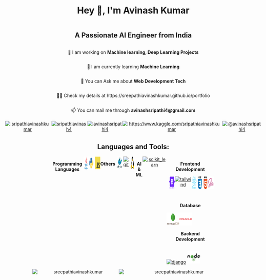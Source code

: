 <div align="center" style="display:flex;flex-direction:column;align-items:center">

<h1 >Hey 👋, I'm Avinash Kumar</h1>
<h2 > A Passionate AI Engineer from India</h2>
<p>🔭 I am working on <b>Machine learning, Deep Learning Projects</b></p>
<p >🌱 I am currently learning <b>Machine Learning </b></p>
<p>💬 You can Ask me about <b>Web Development Tech</b></p>
<p>👨‍💻 Check my details at <a> https://sreepathiavinashkumar.github.io/portfolio</a></p>
<p>📫 You can mail me through <b>avinashsripathi4@gmail.com</b></p>

<div align="center" style="display:flex;margin:5px;justify-content:center">
<a href="https://linkedin.com/in/sripathiavinashkumar" target="blank"><img src="https://raw.githubusercontent.com/rahuldkjain/github-profile-readme-generator/master/src/images/icons/Social/linked-in-alt.svg" alt="sripathiavinashkumar" height="25" width="30"/></a>
&nbsp; &nbsp;
<a href="https://www.hackerrank.com/sripathiavinash4" target="blank"><img  src="https://raw.githubusercontent.com/rahuldkjain/github-profile-readme-generator/master/src/images/icons/Social/hackerrank.svg" alt="sripathiavinash4" height="30" width="30" /></a>
&nbsp; &nbsp;
<a href="https://www.leetcode.com/avinashsripathi4" target="blank"><img src="https://raw.githubusercontent.com/rahuldkjain/github-profile-readme-generator/master/src/images/icons/Social/leet-code.svg" alt="avinashsripathi4" height="25" width="30" /></a>
<a href="https://kaggle.com/https://www.kaggle.com/sripathiavinashkumar" target="blank"><img src="https://raw.githubusercontent.com/rahuldkjain/github-profile-readme-generator/master/src/images/icons/Social/kaggle.svg" alt="https://www.kaggle.com/sripathiavinashkumar" height="30" width="40" /></a>
&nbsp;
<a href="https://medium.com/@avinashsripathi4" target="blank"><img src="https://raw.githubusercontent.com/rahuldkjain/github-profile-readme-generator/master/src/images/icons/Social/medium.svg" alt="@avinashsripathi4" height="30" width="40" /></a>

</div>


<h2 align="center">Languages and Tools:</h2>

<div style="display:flex;flex-direction:row;">

<div style="display:flex;">
  
**Programming Languages**

<div style="display:flex;">
 &nbsp; &nbsp; 
 <a href="https://www.java.com" target="_blank" rel="noreferrer"> <img src="https://raw.githubusercontent.com/devicons/devicon/master/icons/java/java-original.svg" alt="java" width="40" height="40"/> </a>
<a href="https://www.python.org" target="_blank" rel="noreferrer"> <img src="https://raw.githubusercontent.com/devicons/devicon/master/icons/python/python-original.svg" alt="python" width="40" height="40"/> </a>
&nbsp;
<a href="https://developer.mozilla.org/en-US/docs/Web/JavaScript" target="_blank" rel="noreferrer"> <img src="https://raw.githubusercontent.com/devicons/devicon/master/icons/javascript/javascript-original.svg" alt="javascript" width="40" height="40"/></a>
</div> <br>

**Others** 

<div style="display:flex">
&nbsp; &nbsp; &nbsp;
<a href="https://www.docker.com/" target="_blank" rel="noreferrer"> <img src="https://raw.githubusercontent.com/devicons/devicon/master/icons/docker/docker-original-wordmark.svg" alt="docker" width="40" height="40"/> </a>
&nbsp; &nbsp;
<a href="https://git-scm.com/" target="_blank" rel="noreferrer"> <img src="https://www.vectorlogo.zone/logos/git-scm/git-scm-icon.svg" alt="git" width="40" height="40"/> </a>
&nbsp;
<a href="https://www.linux.org/" target="_blank" rel="noreferrer"> <img src="https://raw.githubusercontent.com/devicons/devicon/master/icons/linux/linux-original.svg" alt="linux" width="40" height="40"/> </a>
&nbsp;
</div>

 **AI & ML**
 
<div style="display:flex">
<a href="https://pandas.pydata.org/" target="_blank" rel="noreferrer"> <img src="https://raw.githubusercontent.com/devicons/devicon/2ae2a900d2f041da66e950e4d48052658d850630/icons/pandas/pandas-original.svg" alt="pandas" width="40" height="40"/>
</a>
<a href="https://scikit-learn.org/" target="_blank" rel="noreferrer"> <img src="https://upload.wikimedia.org/wikipedia/commons/0/05/Scikit_learn_logo_small.svg" alt="scikit_learn" width="40" height="40"/> </a>
</div>

</div>

<div style="float:right;">

**Frontend Development** 

<div style="display:flex">
  &nbsp; &nbsp; &nbsp;
<a href="https://getbootstrap.com" target="_blank" rel="noreferrer"> <img src="https://raw.githubusercontent.com/devicons/devicon/master/icons/bootstrap/bootstrap-plain-wordmark.svg" alt="bootstrap" width="40" height="40"/>
<a href="https://tailwindcss.com/" target="_blank" rel="noreferrer"> <img src="https://www.vectorlogo.zone/logos/tailwindcss/tailwindcss-icon.svg" alt="tailwind" width="40" height="40"/> </a>
<a href="https://reactjs.org/" target="_blank" rel="noreferrer"> <img src="https://raw.githubusercontent.com/devicons/devicon/master/icons/react/react-original-wordmark.svg" alt="react" width="40" height="40"/>
</a>
<a href="https://www.w3schools.com/css/" target="_blank" rel="noreferrer"> <img src="https://raw.githubusercontent.com/devicons/devicon/master/icons/css3/css3-original-wordmark.svg" alt="css3" width="40" height="40"/> </a>
<a href="https://www.w3.org/html/" target="_blank" rel="noreferrer"> <img src="https://raw.githubusercontent.com/devicons/devicon/master/icons/html5/html5-original-wordmark.svg" alt="html5" width="40" height="40"/> </a>
<a href="https://sass-lang.com" target="_blank" rel="noreferrer"> <img src="https://raw.githubusercontent.com/devicons/devicon/master/icons/sass/sass-original.svg" alt="sass" width="40" height="40"/> </a>
</div><br>

**Database**

<div style="display:flex;flex-direction:row;">
<a href="https://www.mongodb.com/" target="_blank" rel="noreferrer"> <img src="https://raw.githubusercontent.com/devicons/devicon/master/icons/mongodb/mongodb-original-wordmark.svg" alt="mongodb" width="40" height="40"/>
<a href="https://www.oracle.com/" target="_blank" rel="noreferrer"> <img src="https://raw.githubusercontent.com/devicons/devicon/master/icons/oracle/oracle-original.svg" alt="oracle" width="40" height="40"/>
</a>
</div>

**Backend Development**

<div style="display:flex;flex-direction:row;">
  
<a href="https://www.djangoproject.com/" target="_blank" rel="noreferrer"> <img src="https://cdn.worldvectorlogo.com/logos/django.svg" alt="django" width="40" height="40"/></a>
<a href="https://nodejs.org" target="_blank" rel="noreferrer"> <img src="https://raw.githubusercontent.com/devicons/devicon/master/icons/nodejs/nodejs-original-wordmark.svg" alt="nodejs" width="40" height="40"/>
</a>

</div>
</div>
</div>


<div style="display:flex;flex-direction:row;justify-content:space-around;">
<img  width="270px"  height="270px" src="https://github-readme-stats.vercel.app/api/top-langs?username=sreepathiavinashkumar&show_icons=true&locale=en&layout=compact" alt="sreepathiavinashkumar" />

<img width="360px" height="270px" src="https://github-readme-stats.vercel.app/api?username=sreepathiavinashkumar&show_icons=true&locale=en" alt="sreepathiavinashkumar" />
</div>

</div>

